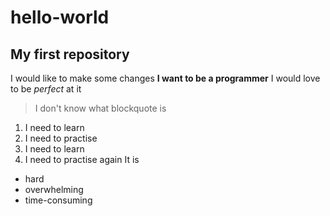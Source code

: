 # hello-world
## My first repository
I would like to make some changes
**I want to be a programmer**
I would love to be *perfect* at it
>I don't know what blockquote is
1. I need to learn
2. I need to practise
3. I need to learn
4. I need to practise again
It is
- hard
- overwhelming
- time-consuming
